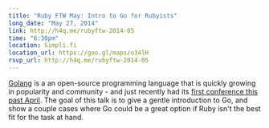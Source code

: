 ```yaml
---
title: "Ruby FTW May: Intro to Go for Rubyists"
long_date: "May 27, 2014"
link: http://h4q.me/rubyftw-2014-05
time: "6:30pm"
location: Simpli.fi
location_url: https://goo.gl/maps/o34lH
rsvp_url: http://h4q.me/rubyftw-2014-05
---
```


[Golang](http://golang.org) is a an open-source programming language that is quickly growing in popularity
and community - and just recently had its [first conference this past April](http://gophercon.com/).
The goal of this talk is to give a gentle introduction to Go, and show a couple
cases where Go could be a great option if Ruby isn't the best fit for the
task at hand.
